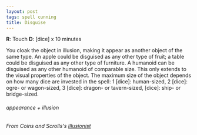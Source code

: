 ```yaml
---
layout: post
tags: spell cunning
title: Disguise
---
```

**R**: Touch  **D**: [dice] x 10 minutes

You cloak the object in illusion, making it appear as another object of the same type. An apple could be disguised as any other type of fruit; a table could be disguised as any other type of furniture. A humanoid can be disguised as any other humanoid of comparable size. This only extends to the visual properties of the object. The maximum size of the object depends on how many dice are invested in the spell: 1 [dice]: human-sized, 2 [dice]: ogre- or wagon-sized, 3 [dice]: dragon- or tavern-sized, [dice]: ship- or bridge-sized.

###### appearance + illusion
###### From Coins and Scrolls's [Illusionist](https://coinsandscrolls.blogspot.com/2017/03/osr-illusionist-wizards.html)
